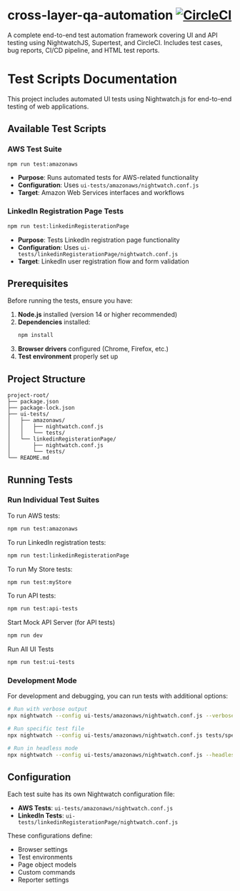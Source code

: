 # cross-layer-qa-automation [![CircleCI](https://dl.circleci.com/status-badge/img/gh/ranaamr22/cross-layer-qa-automation/tree/main.svg?style=svg)](https://dl.circleci.com/status-badge/redirect/gh/ranaamr22/cross-layer-qa-automation/tree/main)


A complete end-to-end test automation framework covering UI and API testing using NightwatchJS, Supertest, and CircleCI. Includes test cases, bug reports, CI/CD pipeline, and HTML test reports.

# Test Scripts Documentation

This project includes automated UI tests using Nightwatch.js for end-to-end testing of web applications.

## Available Test Scripts

### AWS Test Suite
```bash
npm run test:amazonaws
```
- **Purpose**: Runs automated tests for AWS-related functionality
- **Configuration**: Uses `ui-tests/amazonaws/nightwatch.conf.js`
- **Target**: Amazon Web Services interfaces and workflows

### LinkedIn Registration Page Tests
```bash
npm run test:linkedinRegisterationPage
```
- **Purpose**: Tests LinkedIn registration page functionality
- **Configuration**: Uses `ui-tests/linkedinRegisterationPage/nightwatch.conf.js`
- **Target**: LinkedIn user registration flow and form validation

## Prerequisites

Before running the tests, ensure you have:

1. **Node.js** installed (version 14 or higher recommended)
2. **Dependencies** installed:
   ```bash
   npm install
   ```
3. **Browser drivers** configured (Chrome, Firefox, etc.)
4. **Test environment** properly set up

## Project Structure

```
project-root/
├── package.json
├── package-lock.json
├── ui-tests/
│   ├── amazonaws/
│   │   ├── nightwatch.conf.js
│   │   └── tests/
│   └── linkedinRegisterationPage/
│       ├── nightwatch.conf.js
│       └── tests/
└── README.md
```

## Running Tests

### Run Individual Test Suites

To run AWS tests:
```bash
npm run test:amazonaws
```
To run LinkedIn registration tests:
```bash
npm run test:linkedinRegisterationPage
```

To run My Store tests:
```bash
npm run test:myStore
```
To run API tests:
```bash
npm run test:api-tests
```
Start Mock API Server (for API tests)
```bash
npm run dev
```
Run All UI Tests

```bash
npm run test:ui-tests 
```
### Development Mode
For development and debugging, you can run tests with additional options:

```bash
# Run with verbose output
npx nightwatch --config ui-tests/amazonaws/nightwatch.conf.js --verbose

# Run specific test file
npx nightwatch --config ui-tests/amazonaws/nightwatch.conf.js tests/specific-test.js

# Run in headless mode
npx nightwatch --config ui-tests/amazonaws/nightwatch.conf.js --headless
```

## Configuration

Each test suite has its own Nightwatch configuration file:

- **AWS Tests**: `ui-tests/amazonaws/nightwatch.conf.js`
- **LinkedIn Tests**: `ui-tests/linkedinRegisterationPage/nightwatch.conf.js`

These configurations define:
- Browser settings
- Test environments
- Page object models
- Custom commands
- Reporter settings

